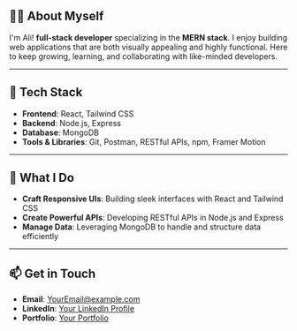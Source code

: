 ## 👩‍💻 About Myself 

I'm Ali! **full-stack developer** specializing in the **MERN stack**. I enjoy building web applications that are both visually appealing and highly functional. Here to keep growing, learning, and collaborating with like-minded developers.

---

## 🚀 Tech Stack

- **Frontend**: React, Tailwind CSS  
- **Backend**: Node.js, Express  
- **Database**: MongoDB  
- **Tools & Libraries**: Git, Postman, RESTful APIs, npm, Framer Motion  

---

## 🌟 What I Do

- **Craft Responsive UIs**: Building sleek interfaces with React and Tailwind CSS  
- **Create Powerful APIs**: Developing RESTful APIs in Node.js and Express  
- **Manage Data**: Leveraging MongoDB to handle and structure data efficiently  

---

## 📫 Get in Touch

- **Email**: [YourEmail@example.com](mailto:YourEmail@example.com)  
- **LinkedIn**: [Your LinkedIn Profile](https://www.linkedin.com/in/your-profile)  
- **Portfolio**: [Your Portfolio](https://your-portfolio-link.com)
